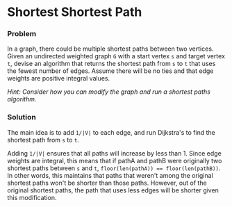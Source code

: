 # Shortest Shortest Path

### Problem

In a graph, there could be multiple shortest paths between two vertices.
Given an undirected weighted graph `G` with a start vertex `s` and target vertex `t`, devise an algorithm that returns the shortest path from `s` to `t`
that uses the fewest number of edges. Assume there will be no ties and that edge weights are positive integral values.

_Hint: Consider how you can modify the graph and run a shortest paths algorithm._

### Solution

The main idea is to add `1/|V|` to each edge, and run Dijkstra's to find the shortest path from `s` to `t`.

Adding `1/|V|` ensures that all paths will increase by less than 1. Since edge weights are integral, this means that if pathA and pathB were originally two shortest 
paths between `s` and `t`, `floor(len(pathA)) == floor(len(pathB))`. In other words, this maintains that paths that weren't among the original shortest paths won't be shorter than those paths. However, out of the original shortest paths, the path that uses less edges will be shorter given this modification.
